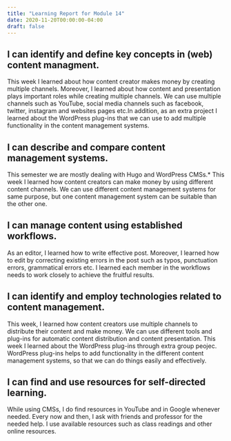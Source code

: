 ```yaml
---
title: "Learning Report for Module 14"
date: 2020-11-20T00:00:00-04:00
draft: false
---
```


I can identify and define key concepts in (web) content managment.
-----------------------------------------------------------------
This week I learned about how content creator makes money by creating multiple
channels. Moreover, I learned about how content and presentation plays important 
roles while creating multiple channels. We can use multiple channels such as YouTube,
social media channels such as facebook, twitter, instagram and websites pages etc.In 
addition, as an extra project I learned about the WordPress plug-ins that we can
use to add multiple functionality in the content management systems.

I can describe and compare content management systems.
------------------------------------------------------
This semester we are mostly dealing with Hugo and WordPress CMSs.* This week I learned 
how content creators can make money by using different content channels. We can use different 
content management systems for same purpose, but one content management system can be suitable
than the other one.

I can manage content using established workflows.
-------------------------------------------------
As an editor, I learned how to write effective post. Moreover, I learned how to edit by correcting
existing errors in the post such as typos, punctuation errors, grammatical errors etc. I learned 
each member in the workflows needs to work closely to achieve the fruitful results.

I can identify and employ technologies related to content management.
---------------------------------------------------------------------
This week, I learned how content creators use multiple channels to distribute their content and make money.
We can use different tools and plug-ins for automatic content distribution and content presentation. This week
I learned about the WordPress plug-ins through extra group peojec. WordPress plug-ins helps to add functionality 
in the different content management systems, so that we can do things easily and effectively.

I can find and use resources for self-directed learning.
--------------------------------------------------------
While using CMSs, I do find resources in YouTube and in Google whenever needed. Every now and then, I ask
with friends and professor for the needed help. I use available resources such as class readings and other
online resources.

